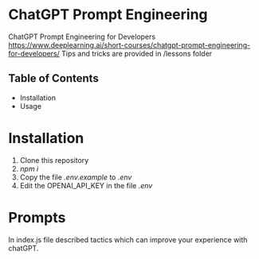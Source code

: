 # ChatGPT Prompt Engineering

ChatGPT Prompt Engineering for Developers
https://www.deeplearning.ai/short-courses/chatgpt-prompt-engineering-for-developers/
Tips and tricks are provided in /lessons folder

## Table of Contents
* Installation
* Usage

# Installation

1. Clone this repository
2. *npm i*
3. Copy the file *.env.example* to *.env*
4. Edit the OPENAI_API_KEY in the file *.env*

# Prompts
In index.js file described tactics which can improve your experience with chatGPT.
